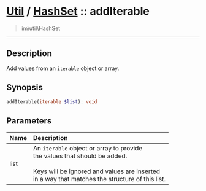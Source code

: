 # [Util](Util.md) / [HashSet](Util-HashSet.md) :: addIterable
 > im\util\HashSet
____

## Description
Add values from an `iterable` object or array.

## Synopsis
```php
addIterable(iterable $list): void
```

## Parameters
| Name | Description |
| :--- | :---------- |
| list | An `iterable` object or array to provide<br />the values that should be added.<br /><br />Keys will be ignored and values are inserted<br />in a way that matches the structure of this list. |
